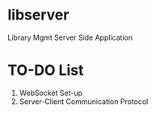 # libserver
Library Mgmt Server Side Application

# TO-DO List
1. WebSocket Set-up
2. Server-Client Communication Protocol
